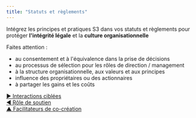 ```yaml
---
title: "Statuts et règlements"
---
```



Intégrez les principes et pratiques S3 dans vos statuts et règlements pour protéger **l'intégrité légale** et la **culture organisationnelle**

Faites attention :

- au consentement et à l'équivalence dans la prise de décisions
- au processus de sélection pour les rôles de direction / management
- à la structure organisationnelle, aux valeurs et aux principes
- influence des propriétaires ou des actionnaires
- à partager les gains et les coûts

[&#9654; Interactions ciblées](focused-interactions.html)<br/>[&#9664; Rôle de soutien](support-role.html)<br/>[&#9650; Facilitateurs de co-création](enablers-of-co-creation.html)

